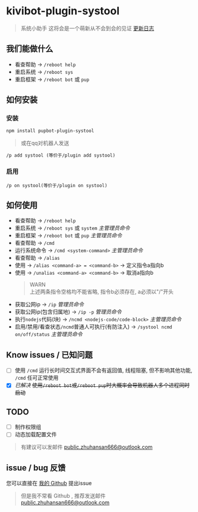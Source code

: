# kivibot-plugin-systool
> 系统小助手
> 这将会是一个萌新从不会到会的见证
> [更新日志](changeLog.md)
<!---   For Author
        更新日志中的 “更新” 一般译为 “change”
        为了增加文件名可读性，文件命名一般使用小驼峰或连字符命名（推荐小驼峰)
        综上所述 “更新日志” 应译为 “changeLog”
        END | Written By Xicrosoft. --->

<!-- <details>
<summary> </summary>
确信(
<br>
至于为什么还叫重启小助手是因为我不会在npm重命名(
</details> -->


## 我们能做什么
* 看查帮助  ->  `/reboot help`
* 重启系统  ->  `/reboot sys`
* 重启框架  ->  `/reboot bot` 或 `pup`
<!---   For Author
        “或” 不要放进 inline code 里哦
        END | Written By Xicrosoft. --->

## 如何安装
### 安装
```bash
npm install pupbot-plugin-systool
```
> 或在qq对机器人发送
```
/p add systool (等价于/plugin add systool)
```

<!---   For Author
        代码块是 ``` 三反单引包裹，且三反单引每组都独占一行
        直接多加一个换行即可分段落喽
        END | Written By Xicrosoft. --->

### 启用
```
/p on systool(等价于/plugin on systool)
```


## 如何使用
* 看查帮助  ->  `/reboot help`
* 重启系统  ->  `/reboot sys` 或 `system`  *主管理员命令*
* 重启框架  ->  `/reboot bot` 或 `pup`  *主管理员命令*
* 看查帮助  ->  `/cmd`
* 运行系统命令  ->  `/cmd <system-command>`  *主管理员命令*
* 看查帮助  ->  `/alias`
* 使用  ->  `/alias <command-a> = <command-b>`  ->  定义指令a指向b
* 使用  ->  `/unalias <command-a> <command-b>`  ->  取消a指向b
    > WARN
    > <br>
    >上述两条指令空格均不能省略, 指令b必须存在, a必须以"/"开头
* 获取公网ip  ->  `/ip`  *管理员命令*
* 获取公网ip(包含归属地)  ->  `/ip -p`  *管理员命令*
* 执行`nodejs`代码(块)  ->  `/ncmd <nodejs-code/code-block>`  *主管理员命令*
* 启用/禁用/看查状态`/ncmd`普通人可执行(有防注入)  ->  `/systool ncmd on/off/status`  *主管理员命令*


## Know issues / 已知问题
- [ ] 使用 `/cmd` 运行长时间交互式界面不会有返回值, 线程阻塞, 但不影响其他功能, `/cmd` 任可正常使用
- [x] *已解决* ~~使用`/reboot bot`或`/reboot pup`时大概率会导致机器人多个进程同时启动~~

## TODO
<!-- - [x] 暂时不知道做什么 -->
- [ ] 制作权限组
- [ ] 动态加载配置文件
> 有建议可以发邮件 [public.zhuhansan666@outlook.com](mailto:public.zhuhansan666@outlook.com?subject=systool:suggest)


## issue / bug 反馈
您可以直接在 [我的 Github](https://github.com/zhuhansan666/kivibot-plugin-systool) 提出issue
> 但是我不常看 Github , 推荐发送邮件 [public.zhuhansan666@outlook.com](mailto:public.zhuhansan666@outlook.com?subject=systool:suggest)
